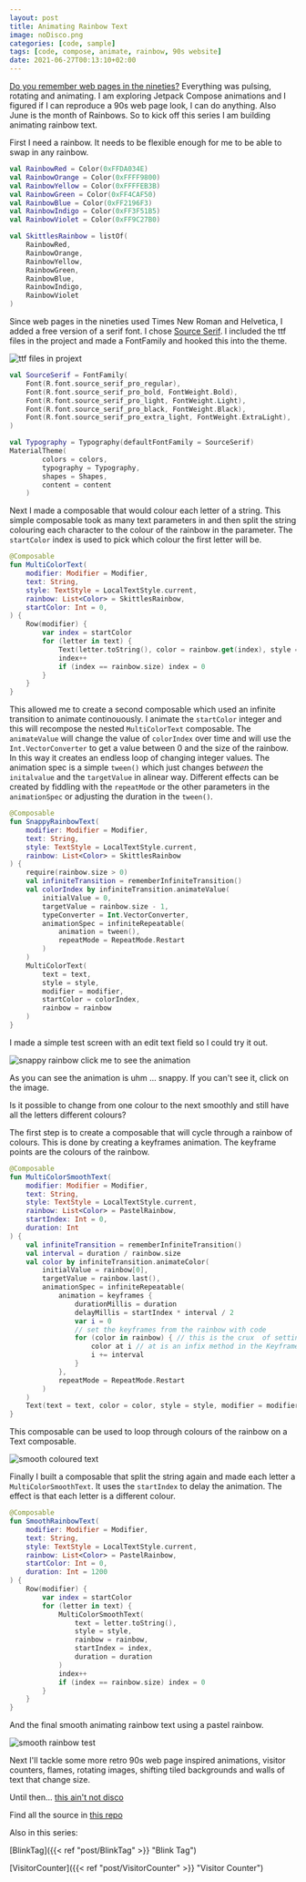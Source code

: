 ```yaml
---
layout: post
title: Animating Rainbow Text
image: noDisco.png
categories: [code, sample]
tags: [code, compose, animate, rainbow, 90s website]
date: 2021-06-27T00:13:10+02:00
---
```

[Do you remember web pages in the nineties?](https://www.wonder-tonic.com/geocitiesizer/) Everything was pulsing, rotating and animating. I am exploring Jetpack Compose animations and I figured if I can reproduce a 90s web page look, I can do anything. Also June is the month of Rainbows. So to kick off this series I am building animating rainbow text.

First I need a rainbow. It needs to be flexible enough for me to be able to swap in any rainbow.
```kotlin
val RainbowRed = Color(0xFFDA034E)
val RainbowOrange = Color(0xFFFF9800)
val RainbowYellow = Color(0xFFFFEB3B)
val RainbowGreen = Color(0xFF4CAF50)
val RainbowBlue = Color(0xFF2196F3)
val RainbowIndigo = Color(0xFF3F51B5)
val RainbowViolet = Color(0xFF9C27B0)

val SkittlesRainbow = listOf(
    RainbowRed,
    RainbowOrange,
    RainbowYellow,
    RainbowGreen,
    RainbowBlue,
    RainbowIndigo,
    RainbowViolet
)
```

Since web pages in the nineties used Times New Roman and Helvetica, I added a free version of a serif font. I chose [Source Serif](https://fonts.google.com/specimen/Source+Serif+Pro?query=source+serif). I included the ttf files in the project and made a FontFamily and hooked this into the theme.

![ttf files in projext](ttfInProject.png)

```kotlin
val SourceSerif = FontFamily(
    Font(R.font.source_serif_pro_regular),
    Font(R.font.source_serif_pro_bold, FontWeight.Bold),
    Font(R.font.source_serif_pro_light, FontWeight.Light),
    Font(R.font.source_serif_pro_black, FontWeight.Black),
    Font(R.font.source_serif_pro_extra_light, FontWeight.ExtraLight),
)

val Typography = Typography(defaultFontFamily = SourceSerif)
MaterialTheme(
        colors = colors,
        typography = Typography,
        shapes = Shapes,
        content = content
    )
```

Next I made a composable that would colour each letter of a string. This simple composable took as many text parameters in and then split the string colouring each character to the colour of the rainbow in the parameter. The `startColor` index is used to pick which colour the first letter will be.

```kotlin
@Composable
fun MultiColorText(
    modifier: Modifier = Modifier,
    text: String,
    style: TextStyle = LocalTextStyle.current,
    rainbow: List<Color> = SkittlesRainbow,
    startColor: Int = 0,
) {
    Row(modifier) {
        var index = startColor
        for (letter in text) {
            Text(letter.toString(), color = rainbow.get(index), style = style)
            index++
            if (index == rainbow.size) index = 0
        }
    }
}
```
This allowed me to create a second composable which used an infinite transition to animate continouously. I animate the `startColor` integer and this will recompose the nested `MultiColorText` composable. The `animateValue` will change the value of `colorIndex` over time and will use the `Int.VectorConverter` to get a value between 0 and the size of the rainbow. In this way it creates an endless loop of changing integer values. The animation spec is a simple `tween()` which just changes be*tween* the `initalvalue` and the `targetValue` in alinear way. Different effects can be created by fiddling with the `repeatMode` or the other parameters in the `animationSpec` or adjusting the duration in the `tween()`.

```kotlin
@Composable
fun SnappyRainbowText(
    modifier: Modifier = Modifier,
    text: String,
    style: TextStyle = LocalTextStyle.current,
    rainbow: List<Color> = SkittlesRainbow
) {
    require(rainbow.size > 0)
    val infiniteTransition = rememberInfiniteTransition()
    val colorIndex by infiniteTransition.animateValue(
        initialValue = 0,
        targetValue = rainbow.size - 1,
        typeConverter = Int.VectorConverter,
        animationSpec = infiniteRepeatable(
            animation = tween(),
            repeatMode = RepeatMode.Restart
        )
    )
    MultiColorText(
        text = text,
        style = style,
        modifier = modifier,
        startColor = colorIndex,
        rainbow = rainbow
    )
}
```

I made a simple test screen with an edit text field so I could try it out.

![snappy rainbow click me to see the animation](snappyDisco.gif)

As you can see the animation is uhm ... snappy. If you can't see it, click on the image.

Is it possible to change from one colour to the next smoothly and still have all the letters different colours?

The first step is to create a composable that will cycle through a rainbow of colours. This is done by creating a keyframes animation. The keyframe points are the colours of the rainbow.

```kotlin
@Composable
fun MultiColorSmoothText(
    modifier: Modifier = Modifier,
    text: String,
    style: TextStyle = LocalTextStyle.current,
    rainbow: List<Color> = PastelRainbow,
    startIndex: Int = 0,
    duration: Int
) {
    val infiniteTransition = rememberInfiniteTransition()
    val interval = duration / rainbow.size
    val color by infiniteTransition.animateColor(
        initialValue = rainbow[0],
        targetValue = rainbow.last(),
        animationSpec = infiniteRepeatable(
            animation = keyframes {
                durationMillis = duration
                delayMillis = startIndex * interval / 2
                var i = 0
                // set the keyframes from the rainbow with code
                for (color in rainbow) { // this is the crux  of setting the keyframes
                    color at i // at is an infix method in the KeyframesSpec class
                    i += interval
                }
            },
            repeatMode = RepeatMode.Restart
        )
    )
    Text(text = text, color = color, style = style, modifier = modifier)
}
```

This composable can be used to loop through colours of the rainbow on a Text composable. 

![smooth coloured text](smoothOneDisco.gif)

Finally I built a composable that split the string again and made each letter a `MultiColorSmoothText`. It uses the `startIndex` to delay the animation. The effect is that each letter is a different colour.

```kotlin
@Composable
fun SmoothRainbowText(
    modifier: Modifier = Modifier,
    text: String,
    style: TextStyle = LocalTextStyle.current,
    rainbow: List<Color> = PastelRainbow,
    startColor: Int = 0,
    duration: Int = 1200
) {
    Row(modifier) {
        var index = startColor
        for (letter in text) {
            MultiColorSmoothText(
                text = letter.toString(),
                style = style,
                rainbow = rainbow,
                startIndex = index,
                duration = duration
            )
            index++
            if (index == rainbow.size) index = 0
        }
    }
}
```

And the final smooth animating rainbow text using a pastel rainbow.

![smooth rainbow test](smoothDisco.gif)

Next I'll tackle some more retro 90s web page inspired animations, visitor counters, flames, rotating images, shifting tiled backgrounds and walls of text that change size.

Until then... [this ain't not disco](https://youtu.be/_NywTcGOUkE?t=44)

Find all the source in [this repo](https://github.com/maiatoday/MagicSprinkles)

Also in this series:

[BlinkTag]({{< ref "post/BlinkTag" >}} "Blink Tag")

[VisitorCounter]({{< ref "post/VisitorCounter" >}} "Visitor Counter")
